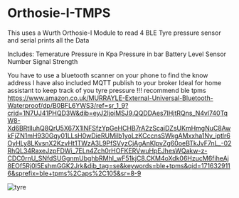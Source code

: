 # Orthosie-I-TMPS
This uses a Wurth Orthosie-I Module to read 4 BLE Tyre pressure sensor and serial prints all the Data

Includes:
Temerature
Pressure in Kpa
Pressure in bar
Battery Level
Sensor Number
Signal Strength

You have to use a bluetooth scanner on your phone to find the know address
I have also included MQTT publish to your broker Ideal for home assistant to keep track of you tyre pressure !!!
recommend ble tpms
https://www.amazon.co.uk/MURRAYLE-External-Universal-Bluetooth-Waterproof/dp/B0BFL6YWS3/ref=sr_1_9?crid=1N7UJ41PHQD3W&dib=eyJ2IjoiMSJ9.QQDDAes7IHjtRQns_N4vl740TqW8-Xd6BRtlIuhQ8QrU5X67X1lNFSfzYpGeHCHB7rA2zScaiDZsUKmHmgNuC8AwkFjZN1mH930Gqy01LLsH0wDieRUMilb1yoLzKCccnsSWkgAMxxha1Nv_iptlr6OyHLy8LKvsnX2KzvHt1TWzA3L9PfSVyzCjAgAnKlpvZg60oeBTkJvF7nL_-02RhQL34RaxeJzpFDWi_7ELn4Zch0rHOFKERVwuHpEJhesWQakw-z-CDC0rnU_SNfdSUGgnmUbghbRMhI_wF51kjC8.CKM4oXdk06HzucM6fiheAj8EOf5Rj0I5EshmGGK2Jrk&dib_tag=se&keywords=ble+tpms&qid=1716329116&sprefix=ble+tpms%2Caps%2C105&sr=8-9

![tyre](https://m.media-amazon.com/images/I/613A3+ZZu+L._AC_SX679_.jpg)

